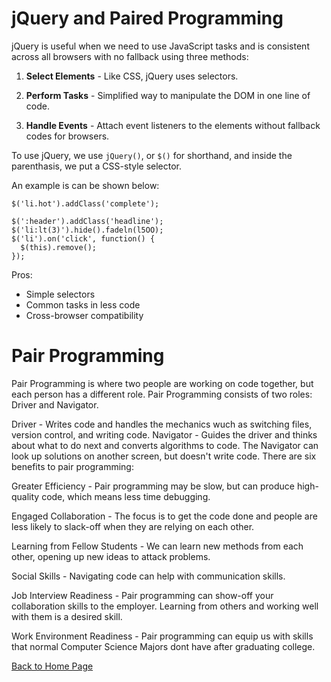 # jQuery and Paired Programming

jQuery is useful when we need to use JavaScript tasks and is consistent across all browsers with no fallback using three methods:

1. **Select Elements** - Like CSS, jQuery uses selectors.

2. **Perform Tasks** - Simplified way to manipulate the DOM in one line of code.

3. **Handle Events** - Attach event listeners to the elements without fallback codes for browsers.

To use jQuery, we use `jQuery()`, or `$()` for shorthand, and inside the parenthasis, we put a CSS-style selector.

An example is can be shown below:

```
$('li.hot').addClass('complete');
```

```
$(':header').addClass('headline');
$('li:lt(3)').hide().fadeln(l5OO);
$('li').on('click', function() {
  $(this).remove();
});
```

Pros:

- Simple selectors
- Common tasks in less code
- Cross-browser compatibility 


# Pair Programming

Pair Programming is where two people are working on code together, but each person has a different role. Pair Programming consists of two roles: Driver and Navigator.

Driver - Writes code and handles the mechanics wuch as switching files, version control, and writing code.
Navigator - Guides the driver and thinks about what to do next and converts algorithms to code. The Navigator can look up solutions on another screen, but doesn't write code.
There are six benefits to pair programming:

Greater Efficiency - Pair programming may be slow, but can produce high-quality code, which means less time debugging.

Engaged Collaboration - The focus is to get the code done and people are less likely to slack-off when they are relying on each other.

Learning from Fellow Students - We can learn new methods from each other, opening up new ideas to attack problems.

Social Skills - Navigating code can help with communication skills.

Job Interview Readiness - Pair programming can show-off your collaboration skills to the employer. Learning from others and working well with them is a desired skill.

Work Environment Readiness - Pair programming can equip us with skills that normal Computer Science Majors dont have after graduating college.

[Back to Home Page](https://kmangub.github.io/reading-notes-master/)